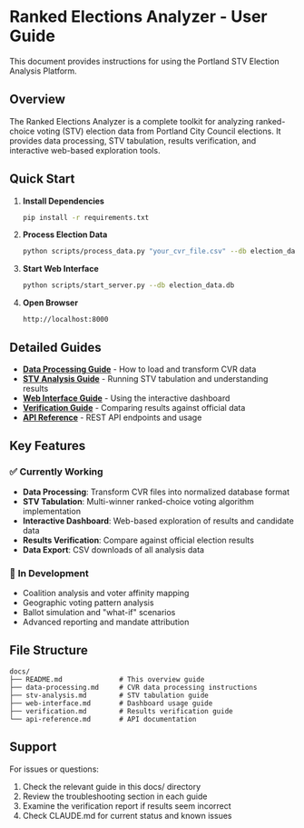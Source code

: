 # Ranked Elections Analyzer - User Guide

This document provides instructions for using the Portland STV Election Analysis Platform.

## Overview

The Ranked Elections Analyzer is a complete toolkit for analyzing ranked-choice voting (STV) election data from Portland City Council elections. It provides data processing, STV tabulation, results verification, and interactive web-based exploration tools.

## Quick Start

1. **Install Dependencies**
   ```bash
   pip install -r requirements.txt
   ```

2. **Process Election Data**
   ```bash
   python scripts/process_data.py "your_cvr_file.csv" --db election_data.db --validate
   ```

3. **Start Web Interface**
   ```bash
   python scripts/start_server.py --db election_data.db
   ```

4. **Open Browser**
   ```
   http://localhost:8000
   ```

## Detailed Guides

- [**Data Processing Guide**](data-processing.md) - How to load and transform CVR data
- [**STV Analysis Guide**](stv-analysis.md) - Running STV tabulation and understanding results
- [**Web Interface Guide**](web-interface.md) - Using the interactive dashboard
- [**Verification Guide**](verification.md) - Comparing results against official data
- [**API Reference**](api-reference.md) - REST API endpoints and usage

## Key Features

### ✅ **Currently Working**
- **Data Processing**: Transform CVR files into normalized database format
- **STV Tabulation**: Multi-winner ranked-choice voting algorithm implementation
- **Interactive Dashboard**: Web-based exploration of results and candidate data
- **Results Verification**: Compare against official election results
- **Data Export**: CSV downloads of all analysis data

### 🔧 **In Development**
- Coalition analysis and voter affinity mapping
- Geographic voting pattern analysis
- Ballot simulation and "what-if" scenarios
- Advanced reporting and mandate attribution

## File Structure

```
docs/
├── README.md              # This overview guide
├── data-processing.md     # CVR data processing instructions
├── stv-analysis.md        # STV tabulation guide
├── web-interface.md       # Dashboard usage guide
├── verification.md        # Results verification guide
└── api-reference.md       # API documentation
```

## Support

For issues or questions:
1. Check the relevant guide in this docs/ directory
2. Review the troubleshooting section in each guide
3. Examine the verification report if results seem incorrect
4. Check CLAUDE.md for current status and known issues